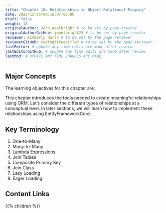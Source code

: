 ```yaml
---
title: "Chapter 18: Relationships in Object-Relational Mapping"
date: 2022-12-15T09:16:07-06:00
draft: false
weight: 18
originalAuthor: John Woolbright # to be set by page creator
originalAuthorGitHub: jwoolbright23 # to be set by page creator
reviewer: Kimberly Horan # to be set by the page reviewer
reviewerGitHub: codinglikeagirl42 # to be set by the page reviewer
lastEditor: # update any time edits are made after review
lastEditorGitHub: # update any time edits are made after review
lastMod: # UPDATE ANY TIME CHANGES ARE MADE
---
```


## Major Concepts

The learning objectives for this chapter are:

This chapter introduces the tools needed to create meaningful relationships using ORM. Let’s consider the different types of relationships at a conceptual level. In later sections, we will learn how to implement these relationships using EntityFrameworkCore.

## Key Terminology
1. One-to-Many
1. Many-to-Many
1. Lambda Expressions
1. Join Tables
1. Composite Primary Key
1. Join Class
1. Lazy Loading
1. Eager Loading

## Content Links

{{% children %}}

